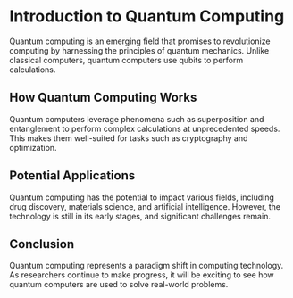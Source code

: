 # Introduction to Quantum Computing

Quantum computing is an emerging field that promises to revolutionize computing by harnessing the principles of quantum mechanics. Unlike classical computers, quantum computers use qubits to perform calculations.

## How Quantum Computing Works

Quantum computers leverage phenomena such as superposition and entanglement to perform complex calculations at unprecedented speeds. This makes them well-suited for tasks such as cryptography and optimization.

## Potential Applications

Quantum computing has the potential to impact various fields, including drug discovery, materials science, and artificial intelligence. However, the technology is still in its early stages, and significant challenges remain.

## Conclusion

Quantum computing represents a paradigm shift in computing technology. As researchers continue to make progress, it will be exciting to see how quantum computers are used to solve real-world problems.